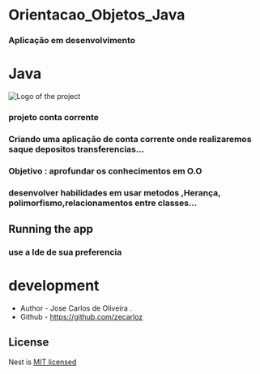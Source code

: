 # Orientacao_Objetos_Java
### Aplicação em desenvolvimento
# Java 

![Logo of the project](https://encrypted-tbn0.gstatic.com/images?q=tbn:ANd9GcQG5aiCu3igLKllSE4eQOpKSY15TkXk7JpAOw&usqp=CAU)

### projeto conta corrente
<p text-align="center">
  <a href="" /></a>
</p>


### Criando uma aplicação de conta corrente onde realizaremos saque depositos transferencias...


### Objetivo : aprofundar os conhecimentos em O.O
### desenvolver habilidades em usar metodos ,Herança, polimorfismo,relacionamentos entre classes...

## Running the app
### use a Ide de sua preferencia


# development


- Author - Jose Carlos de Oliveira .
- Github - https://github.com/zecarloz

## License

Nest is [MIT licensed](LICENSE) 
